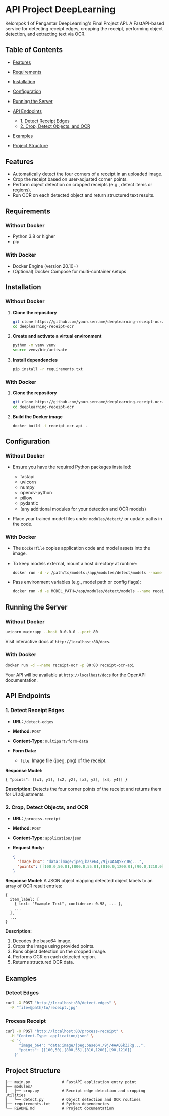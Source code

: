 # API Project DeepLearning

Kelompok 1 of Pengantar DeepLearning's Final Project API. A FastAPI-based service for detecting receipt edges, cropping the receipt, performing object detection, and extracting text via OCR.

## Table of Contents

* [Features](#features)
* [Requirements](#requirements)
* [Installation](#installation)
* [Configuration](#configuration)
* [Running the Server](#running-the-server)
* [API Endpoints](#api-endpoints)

  * [1. Detect Receipt Edges](#1-detect-receipt-edges)
  * [2. Crop, Detect Objects, and OCR](#2-crop-detect-objects-and-ocr)
* [Examples](#examples)
* [Project Structure](#project-structure)

## Features

* Automatically detect the four corners of a receipt in an uploaded image.
* Crop the receipt based on user-adjusted corner points.
* Perform object detection on cropped receipts (e.g., detect items or regions).
* Run OCR on each detected object and return structured text results.

## Requirements

### Without Docker

* Python 3.8 or higher
* pip

### With Docker

* Docker Engine (version 20.10+)
* (Optional) Docker Compose for multi-container setups

## Installation

### Without Docker

1. **Clone the repository**

   ```bash
   git clone https://github.com/yourusername/deeplearning-receipt-ocr.git
   cd deeplearning-receipt-ocr
   ```

2. **Create and activate a virtual environment**

   ```bash
   python -m venv venv
   source venv/bin/activate
   ```

3. **Install dependencies**

   ```bash
   pip install -r requirements.txt
   ```

### With Docker

1. **Clone the repository**

   ```bash
   git clone https://github.com/yourusername/deeplearning-receipt-ocr.git
   cd deeplearning-receipt-ocr
   ```

2. **Build the Docker image**

   ```bash
   docker build -t receipt-ocr-api .
   ```

## Configuration

### Without Docker

* Ensure you have the required Python packages installed:

  * fastapi
  * uvicorn
  * numpy
  * opencv-python
  * pillow
  * pydantic
  * (any additional modules for your detection and OCR models)
* Place your trained model files under `modules/detect/` or update paths in the code.

### With Docker

* The `Dockerfile` copies application code and model assets into the image.
* To keep models external, mount a host directory at runtime:

  ```bash
  docker run -d -v /path/to/models:/app/modules/detect/models --name receipt-ocr -p 80:80 receipt-ocr-api
  ```
* Pass environment variables (e.g., model path or config flags):

  ```bash
  docker run -d -e MODEL_PATH=/app/modules/detect/models --name receipt-ocr -p 80:80 receipt-ocr-api
  ```

## Running the Server

### Without Docker

```bash
uvicorn main:app --host 0.0.0.0 --port 80
```

Visit interactive docs at `http://localhost:80/docs`.

### With Docker

```bash
docker run -d --name receipt-ocr -p 80:80 receipt-ocr-api
```

Your API will be available at `http://localhost/docs` for the OpenAPI documentation.

## API Endpoints

### 1. Detect Receipt Edges

* **URL:** `/detect-edges`
* **Method:** `POST`
* **Content-Type:** `multipart/form-data`
* **Form Data:**

  * `file`: Image file (jpeg, png) of the receipt.

**Response Model:**

```plaintext
{ "points": [[x1, y1], [x2, y2], [x3, y3], [x4, y4]] }
```

**Description:**
Detects the four corner points of the receipt and returns them for UI adjustments.

### 2. Crop, Detect Objects, and OCR

* **URL:** `/process-receipt`
* **Method:** `POST`
* **Content-Type:** `application/json`
* **Request Body:**

  ```json
  {
    "image_b64": "data:image/jpeg;base64,/9j/4AAQSkZJRg...",
    "points": [[100.0,50.0],[800.0,55.0],[810.0,1200.0],[90.0,1210.0]]
  }
  ```

**Response Model:**
A JSON object mapping detected object labels to an array of OCR result entries:

```plaintext
{
  item_label: [
    { text: "Example Text", confidence: 0.98, ... },
    ...
  ],
  ...
}
```

**Description:**

1. Decodes the base64 image.
2. Crops the image using provided points.
3. Runs object detection on the cropped image.
4. Performs OCR on each detected region.
5. Returns structured OCR data.

## Examples

### Detect Edges

```bash
curl -X POST "http://localhost:80/detect-edges" \
  -F "file=@path/to/receipt.jpg"
```

### Process Receipt

```bash
curl -X POST "http://localhost:80/process-receipt" \
  -H "Content-Type: application/json" \
  -d '{
      "image_b64": "data:image/jpeg;base64,/9j/4AAQSkZJRg...",
      "points": [[100,50],[800,55],[810,1200],[90,1210]]
    }'
```

## Project Structure

```
├── main.py              # FastAPI application entry point
├── modules/
│   ├── crop.py          # Receipt edge detection and cropping utilities
│   └── detect.py        # Object detection and OCR routines
├── requirements.txt     # Python dependencies
└── README.md            # Project documentation
```
